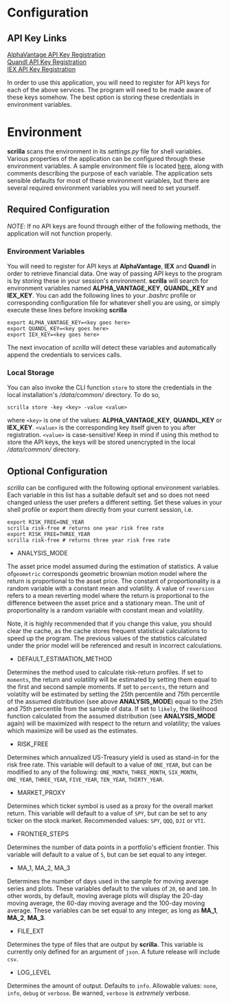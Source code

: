 # Configuration

## API Key Links

[AlphaVantage API Key Registration](https://www.alphavantage.co/support/#api-key)<br>
[Quandl API Key Registration](https://www.quandl.com/account/api)<br>
[IEX API Key Registration](https://iexcloud.io/)<br>

In order to use this application, you will need to register for API keys for each of the above services. The program will need to be made aware of these keys somehow. The best option is storing these credentials in environment variables.
# Environment

**scrilla** scans the environment in its *settings.py* file for shell variables. Various properties of the application can be configured through these environment variables. A sample environment file is located [here](https://github.com/chinchalinchin/scrilla/blob/develop/main/env/.sample.env), along with comments describing the purpose of each variable. The application sets sensible defaults for most of these environment variables, but there are several required environment variables you will need to set yourself. 

## Required Configuration

*NOTE*: If no API keys are found through either of the following methods, the application will not function properly.

### Environment Variables
You will need to register for API keys at **AlphaVantage**, **IEX** and **Quandl** in order to retrieve financial data. One way of passing API keys to the program is by storing these in your session's environment. **scrilla** will search for environment variables named **ALPHA_VANTAGE_KEY**, **QUANDL_KEY** and **IEX_KEY**. You can add the following lines to your *.bashrc* profile or corresponding configuration file for whatever shell you are using, or simply execute these lines before invoking **scrilla**

```shell
export ALPHA_VANTAGE_KEY=<key goes here>
export QUANDL_KEY=<key goes here>
export IEX_KEY=<key goes here>
```

The next invocation of *scrilla* will detect these variables and automatically append the credentials to services calls. 

### Local Storage

You can also invoke the CLI function `store` to store the credentials in the local installation's <i>/data/common/</i> directory. To do so,

```shell
scrilla store -key <key> -value <value>
```

where `<key>` is one of the values: **ALPHA_VANTAGE_KEY**, **QUANDL_KEY** or **IEX_KEY**. `<value>` is the corresponding key itself given to you after registration. `<value>` is case-sensitive! Keep in mind if using this method to store the API keys, the keys will be stored unencrypted in the local */data/common/* directory. 

## Optional Configuration 

*scrilla* can be configured with the following optional environment variables. Each variable in this list has a suitable default set and so does not need changed unless the user prefers a different setting. Set these values in your shell profile or export them directly from your current session, i.e.

```shell
export RISK_FREE=ONE_YEAR
scrilla risk-free # returns one year risk free rate
export RISK_FREE=THREE_YEAR
scrilla risk-free # returns three year risk free rate
```

- ANALYSIS_MODE

The asset price model assumed during the estimation of statistics. A value of`geometric` corresponds geometric brownian motion model where the return is proportional to the asset price. The constant of proportionality is a random variable with a constant mean and volatility. A value of `reversion` refers to a mean reverting model where the return is proportional to the difference between the asset price and a stationary mean. The unit of proportionality is a random variable with constant mean and volatility.

Note, it is highly recommended that if you change this value, you should clear the cache, as the cache stores frequent statistical calculations to speed up the program. The previous values of the statistics calculated under the prior model will be referenced and result in incorrect calculations.

- DEFAULT_ESTIMATION_METHOD

Determines the method used to calculate risk-return profiles. If set to `moments`, the return and volatility will be estimated by setting them equal to the first and second sample moments. If set to `percents`, the return and volatilty will be estimated by setting the 25th percentile and 75th percentile of the assumed distribution (see above **ANALYSIS_MODE**) equal to the 25th and 75th percentile from the sample of data. If set to `likely`, the likelihood function calculated from the assumed distribution (see **ANALYSIS_MODE** again) will be maximized with respect to the return and volatility; the values which maximize will be used as the estimates. 

- RISK_FREE

Determines which annualized US-Treasury yield is used as stand-in for the risk free rate. This variable will default to a value of `ONE_YEAR`, but can be modified to any of the following: `ONE_MONTH`, `THREE_MONTH`, `SIX_MONTH`, `ONE_YEAR`, `THREE_YEAR`, `FIVE_YEAR`, `TEN_YEAR`, `THIRTY_YEAR`.

- MARKET_PROXY

Determines which ticker symbol is used as a proxy for the overall market return. This variable will default to a value of `SPY`, but can be set to any ticker on the stock market. Recommended values: `SPY`, `QQQ`, `DJI` or `VTI`.

- FRONTIER_STEPS

Determines the number of data points in a portfolio's efficient frontier. This variable will default to a value of `5`, but can be set equal to any integer.

- MA_1, MA_2, MA_3

Determines the number of days used in the sample for moving average series and plots. These variables default to the values of `20`, `60` and `100`. In other words, by default, moving average plots will display the 20-day moving average, the 60-day moving average and the 100-day moving average. These variables can be set equal to any integer, as long as **MA_1**, **MA_2**, **MA_3**. 

- FILE_EXT 

Determines the type of files that are output by **scrilla**. This variable is currently only defined for an argument of `json`. A future release will include `csv`. 

- LOG_LEVEL

Determines the amount of output. Defaults to `info`. Allowable values: `none`, `info`, `debug` or `verbose`. Be warned, `verbose` is *extremely* verbose.